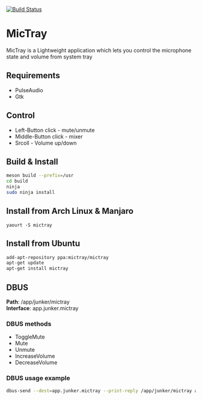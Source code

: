 [![Build Status](https://travis-ci.com/Junker/mictray.svg?branch=master)](https://travis-ci.com/Junker/mictray)

# MicTray

MicTray is a Lightweight application which lets you control the microphone state and volume from system tray

## Requirements

* PulseAudio
* Gtk

## Control

* Left-Button click - mute/unmute
* Middle-Button click - mixer
* Srcoll - Volume up/down

## Build & Install

```bash
meson build --prefix=/usr
cd build
ninja
sudo ninja install
```

## Install from Arch Linux & Manjaro

```yaourt -S mictray```

## Install from Ubuntu

```bash
add-apt-repository ppa:mictray/mictray
apt-get update
apt-get install mictray
```

## DBUS

**Path**: /app/junker/mictray \
**Interface**: app.junker.mictray

### DBUS methods

* ToggleMute
* Mute
* Unmute
* IncreaseVolume
* DecreaseVolume

### DBUS usage example

```bash
dbus-send --dest=app.junker.mictray --print-reply /app/junker/mictray app.junker.mictray.ToggleMute
```
